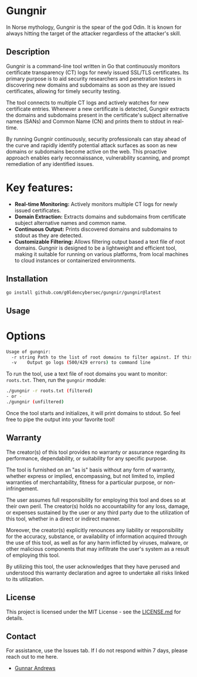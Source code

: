 # Gungnir
In Norse mythology, Gungnir is the spear of the god Odin. It is known for always hitting the target of the attacker regardless of the attacker's skill.
## Description

Gungnir is a command-line tool written in Go that continuously monitors certificate transparency (CT) logs for newly issued SSL/TLS certificates. Its primary purpose is to aid security researchers and penetration testers in discovering new domains and subdomains as soon as they are issued certificates, allowing for timely security testing.

The tool connects to multiple CT logs and actively watches for new certificate entries. Whenever a new certificate is detected, Gungnir extracts the domains and subdomains present in the certificate's subject alternative names (SANs) and Common Name (CN) and prints them to stdout in real-time.

By running Gungnir continuously, security professionals can stay ahead of the curve and rapidly identify potential attack surfaces as soon as new domains or subdomains become active on the web. This proactive approach enables early reconnaissance, vulnerability scanning, and prompt remediation of any identified issues.

# Key features:

- **Real-time Monitoring:** Actively monitors multiple CT logs for newly issued certificates.
- **Domain Extraction:** Extracts domains and subdomains from certificate subject alternative names and common name.
- **Continuous Output:** Prints discovered domains and subdomains to stdout as they are detected.
- **Customizable Filtering:** Allows filtering output based a text file of root domains.
Gungnir is designed to be a lightweight and efficient tool, making it suitable for running on various platforms, from local machines to cloud instances or containerized environments.

## Installation

```sh
go install github.com/g0ldencybersec/gungnir/gungnir@latest
```

## Usage
# Options
```sh
Usage of gungnir:
  -r string Path to the list of root domains to filter against. If this flag is not used then all output is printed.
  -v    Output go logs (500/429 errors) to command line
```

To run the tool, use a text file of root domains you want to monitor: `roots.txt`. Then, run the `gungnir` module:

```sh
./gungnir -r roots.txt (filtered)
- or -
./gungnir (unfiltered)
```

Once the tool starts and initializes, it will print domains to stdout. So feel free to pipe the output into your favorite tool!

## Warranty

The creator(s) of this tool provides no warranty or assurance regarding its performance, dependability, or suitability for any specific purpose.

The tool is furnished on an "as is" basis without any form of warranty, whether express or implied, encompassing, but not limited to, implied warranties of merchantability, fitness for a particular purpose, or non-infringement.

The user assumes full responsibility for employing this tool and does so at their own peril. The creator(s) holds no accountability for any loss, damage, or expenses sustained by the user or any third party due to the utilization of this tool, whether in a direct or indirect manner.

Moreover, the creator(s) explicitly renounces any liability or responsibility for the accuracy, substance, or availability of information acquired through the use of this tool, as well as for any harm inflicted by viruses, malware, or other malicious components that may infiltrate the user's system as a result of employing this tool.

By utilizing this tool, the user acknowledges that they have perused and understood this warranty declaration and agree to undertake all risks linked to its utilization.

## License

This project is licensed under the MIT License - see the [LICENSE.md](LICENSE.md) for details.

## Contact

For assistance, use the Issues tab. If I do not respond within 7 days, please reach out to me here.

- [Gunnar Andrews](https://twitter.com/G0LDEN_infosec)
